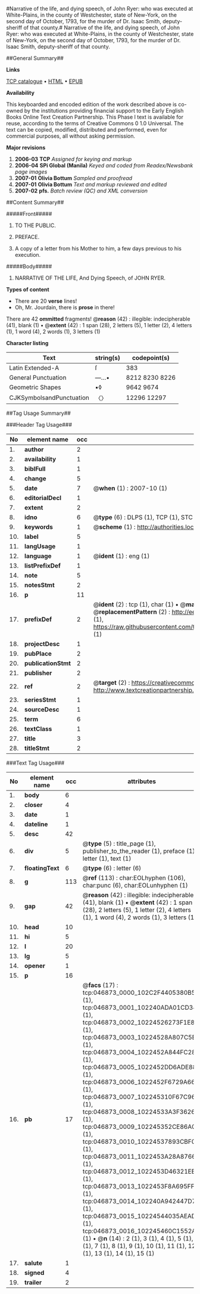 #Narrative of the life, and dying speech, of John Ryer: who was executed at White-Plains, in the county of Westchester, state of New-York, on the second day of October, 1793, for the murder of Dr. Isaac Smith, deputy-sheriff of that county.#
Narrative of the life, and dying speech, of John Ryer: who was executed at White-Plains, in the county of Westchester, state of New-York, on the second day of October, 1793, for the murder of Dr. Isaac Smith, deputy-sheriff of that county.

##General Summary##

**Links**

[TCP catalogue](http://www.ota.ox.ac.uk/tcp/)  • 
[HTML](http://tei.it.ox.ac.uk/tcp/Texts-HTML/free/N35/N35892.html)  • 
[EPUB](http://tei.it.ox.ac.uk/tcp/Texts-EPUB/free/N35/N35892.epub)

**Availability**

This keyboarded and encoded edition of the
	       work described above is co-owned by the institutions
	       providing financial support to the Early English Books
	       Online Text Creation Partnership. This Phase I text is
	       available for reuse, according to the terms of Creative
	       Commons 0 1.0 Universal. The text can be copied,
	       modified, distributed and performed, even for
	       commercial purposes, all without asking permission.

**Major revisions**

1. __2006-03__ __TCP__ *Assigned for keying and markup*
1. __2006-04__ __SPi Global (Manila)__ *Keyed and coded from Readex/Newsbank page images*
1. __2007-01__ __Olivia Bottum__ *Sampled and proofread*
1. __2007-01__ __Olivia Bottum__ *Text and markup reviewed and edited*
1. __2007-02__ __pfs.__ *Batch review (QC) and XML conversion*

##Content Summary##

#####Front#####

1. TO THE PUBLIC.

1. PREFACE.

1. A copy of a letter from his Mother to him, a few days previous to his execution.

#####Body#####

1. NARRATIVE OF THE LIFE, And Dying Speech, of JOHN RYER.

**Types of content**

  * There are 20 **verse** lines!
  * Oh, Mr. Jourdain, there is **prose** in there!

There are 42 **ommitted** fragments! 
 @__reason__ (42) : illegible: indecipherable (41), blank (1)  •  @__extent__ (42) : 1 span (28), 2 letters (5), 1 letter (2), 4 letters (1), 1 word (4), 2 words (1), 3 letters (1)

**Character listing**


|Text|string(s)|codepoint(s)|
|---|---|---|
|Latin Extended-A|ſ|383|
|General Punctuation|—…•|8212 8230 8226|
|Geometric Shapes|▪◊|9642 9674|
|CJKSymbolsandPunctuation|〈〉|12296 12297|

##Tag Usage Summary##

###Header Tag Usage###

|No|element name|occ|attributes|
|---|---|---|---|
|1.|__author__|2||
|2.|__availability__|1||
|3.|__biblFull__|1||
|4.|__change__|5||
|5.|__date__|7| @__when__ (1) : 2007-10 (1)|
|6.|__editorialDecl__|1||
|7.|__extent__|2||
|8.|__idno__|6| @__type__ (6) : DLPS (1), TCP (1), STC (1), NOTIS (1), IMAGE-SET (1), EVANS-CITATION (1)|
|9.|__keywords__|1| @__scheme__ (1) : http://authorities.loc.gov/ (1)|
|10.|__label__|5||
|11.|__langUsage__|1||
|12.|__language__|1| @__ident__ (1) : eng (1)|
|13.|__listPrefixDef__|1||
|14.|__note__|5||
|15.|__notesStmt__|2||
|16.|__p__|11||
|17.|__prefixDef__|2| @__ident__ (2) : tcp (1), char (1)  •  @__matchPattern__ (2) : ([0-9\-]+):([0-9IVX]+) (1), (.+) (1)  •  @__replacementPattern__ (2) : http://eebo.chadwyck.com/downloadtiff?vid=$1&page=$2 (1), https://raw.githubusercontent.com/textcreationpartnership/Texts/master/tcpchars.xml#$1 (1)|
|18.|__projectDesc__|1||
|19.|__pubPlace__|2||
|20.|__publicationStmt__|2||
|21.|__publisher__|2||
|22.|__ref__|2| @__target__ (2) : https://creativecommons.org/publicdomain/zero/1.0/ (1), http://www.textcreationpartnership.org/docs/. (1)|
|23.|__seriesStmt__|1||
|24.|__sourceDesc__|1||
|25.|__term__|6||
|26.|__textClass__|1||
|27.|__title__|3||
|28.|__titleStmt__|2||


###Text Tag Usage###

|No|element name|occ|attributes|
|---|---|---|---|
|1.|__body__|6||
|2.|__closer__|4||
|3.|__date__|1||
|4.|__dateline__|1||
|5.|__desc__|42||
|6.|__div__|5| @__type__ (5) : title_page (1), publisher_to_the_reader (1), preface (1), letter (1), text (1)|
|7.|__floatingText__|6| @__type__ (6) : letter (6)|
|8.|__g__|113| @__ref__ (113) : char:EOLhyphen (106), char:punc (6), char:EOLunhyphen (1)|
|9.|__gap__|42| @__reason__ (42) : illegible: indecipherable (41), blank (1)  •  @__extent__ (42) : 1 span (28), 2 letters (5), 1 letter (2), 4 letters (1), 1 word (4), 2 words (1), 3 letters (1)|
|10.|__head__|10||
|11.|__hi__|5||
|12.|__l__|20||
|13.|__lg__|5||
|14.|__opener__|1||
|15.|__p__|16||
|16.|__pb__|17| @__facs__ (17) : tcp:046873_0000_102C2F4405380B58 (1), tcp:046873_0001_102240ADA01CD340 (1), tcp:046873_0002_10224526273F1E80 (1), tcp:046873_0003_10224528A807C5B0 (1), tcp:046873_0004_1022452A844FC280 (1), tcp:046873_0005_1022452DD6ADE880 (1), tcp:046873_0006_1022452F6729A668 (1), tcp:046873_0007_102245310F67C960 (1), tcp:046873_0008_10224533A3F36268 (1), tcp:046873_0009_102245352CE86A08 (1), tcp:046873_0010_10224537893CBF00 (1), tcp:046873_0011_1022453A28A87668 (1), tcp:046873_0012_1022453D46321EE0 (1), tcp:046873_0013_1022453F8A695FF0 (1), tcp:046873_0014_102240A942447D78 (1), tcp:046873_0015_10224544035AEAD0 (1), tcp:046873_0016_102245460C1552A0 (1)  •  @__n__ (14) : 2 (1), 3 (1), 4 (1), 5 (1), 6 (1), 7 (1), 8 (1), 9 (1), 10 (1), 11 (1), 12 (1), 13 (1), 14 (1), 15 (1)|
|17.|__salute__|1||
|18.|__signed__|4||
|19.|__trailer__|2||
